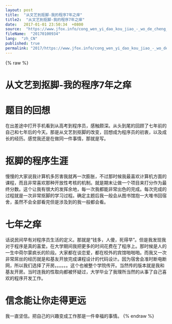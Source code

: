 ```yaml
---
layout: post
title:  "从文艺到抠脚-我的程序7年之痒"
title2:  "从文艺到抠脚-我的程序7年之痒"
date:   2017-01-01 23:50:34  +0800
source:  "https://www.jfox.info/cong_wen_yi_dao_kou_jiao_-_wo_de_cheng_xu_7_nian_zhi_yang.html"
fileName:  "20170100934"
lang:  "zh_CN"
published: true
permalink: "2017/https://www.jfox.info/cong_wen_yi_dao_kou_jiao_-_wo_de_cheng_xu_7_nian_zhi_yang.html"
---
```

{% raw %}
# 从文艺到抠脚-我的程序7年之痒 


# 题目的回想

在出差途中打开手机看到从高考到程序员，感触颇深。从头到尾的回顾了七年前的自己和七年后的今天。那是从文艺到抠脚的改变，回想成为程序员的初衷，以及成长的经历。感觉我还是在做同一件事情，那就是写。

# 抠脚的程序生涯

慢慢的大家说我计算机多厉害我就再一次膨胀，不过那时候我最喜欢计算机方面的课程，而且非常喜欢那种开放性考核的机制。就是期末让做一个项目来打分作为最终分数。这个让我有很大的发挥余地，每一次我都能非常出色的完成。每次完成的过程就是一次非常抠脚的学习过程。确定主题后我一般会从图书馆抱一大堆书回宿舍，虽然不会全部看完但是涉及到的我一般都会看。

# 七年之痒

话说民间早有对程序员生活的定义。那就是“钱多，人傻，死得早”。但是我发现我对于程序是真的喜爱。在大学期间我把更多的时间花费在了程序上。那时候是人的一生中荷尔蒙疯长的阶段。大家都在谈恋爱，都在校外的宾馆啪啪啪。而我又一次非常屌丝的经历就是和基友开放完成课程设计的代码设计。因为宿舍会准时断电断网，所以我们选择了开房。。。。。。这个也被整个学院传开。当然传的版本就是我和基友开房。当时连我的性取向都被怀疑过，大学毕业了我理所当然的从事了自己喜欢的程序开发工作。

# 信念能让你走得更远

我一直坚信。把自己的兴趣变成工作那是一件幸福的事情。
{% endraw %}